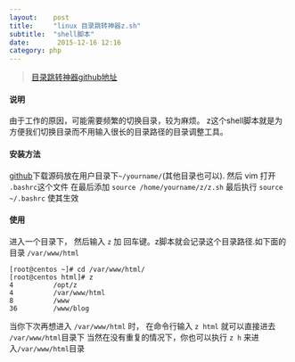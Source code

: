 ```yaml
---
layout:    post
title:     "linux 目录跳转神器z.sh"
subtitle:  "shell脚本"
date:       2015-12-16 12:16
category: php
---
```


> [目录跳转神器github地址](https://github.com/rupa/z)

#### 说明

由于工作的原因，可能需要频繁的切换目录，较为麻烦。 z这个shell脚本就是为方便我们切换目录而不用输入很长的目录路径的目录调整工具。

#### 安装方法

[github](https://github.com/rupa/z)下载源码放在用户目录下`~/yourname/`(其他目录也可以).
然后 vim 打开 `.bashrc`这个文件 在最后添加 `source /home/yourname/z/z.sh`
最后执行 `source ~/.bashrc` 使其生效

#### 使用

进入一个目录下， 然后输入 `z` 加 回车键。z脚本就会记录这个目录路径.如下面的目录 `/var/www/html`

```
[root@centos ~]# cd /var/www/html/
[root@centos html]# z
4          /opt/z
4          /var/www/html
8          /www
36         /www/blog
``` 

当你下次再想进入 `/var/www/html` 时， 在命令行输入 `z html` 就可以直接进去 `/var/www/html`目录下
当然在没有重复的情况下，你也可以执行 `z h` 来进入`/var/www/html`目录